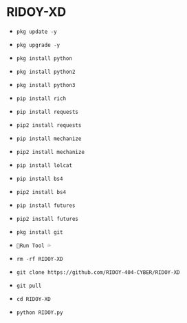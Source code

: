 
# RIDOY-XD

 - `pkg update -y`
 - `pkg upgrade -y`
- `pkg install python`
- `pkg install python2`
- `pkg install python3`
- `pip install rich`
- `pip install requests`
- `pip2 install requests`
- `pip install mechanize`
- `pip2 install mechanize`
- `pip install lolcat`
- `pip install bs4`
- `pip2 install bs4`
- `pip install futures`
- `pip2 install futures`
- `pkg install git`

- `💚Run Tool 💦`

-  `rm -rf RIDOY-XD `
- `git clone https://github.com/RIDOY-404-CYBER/RIDOY-XD `
- `git pull `
- `cd RIDOY-XD `
- `python RIDOY.py `
